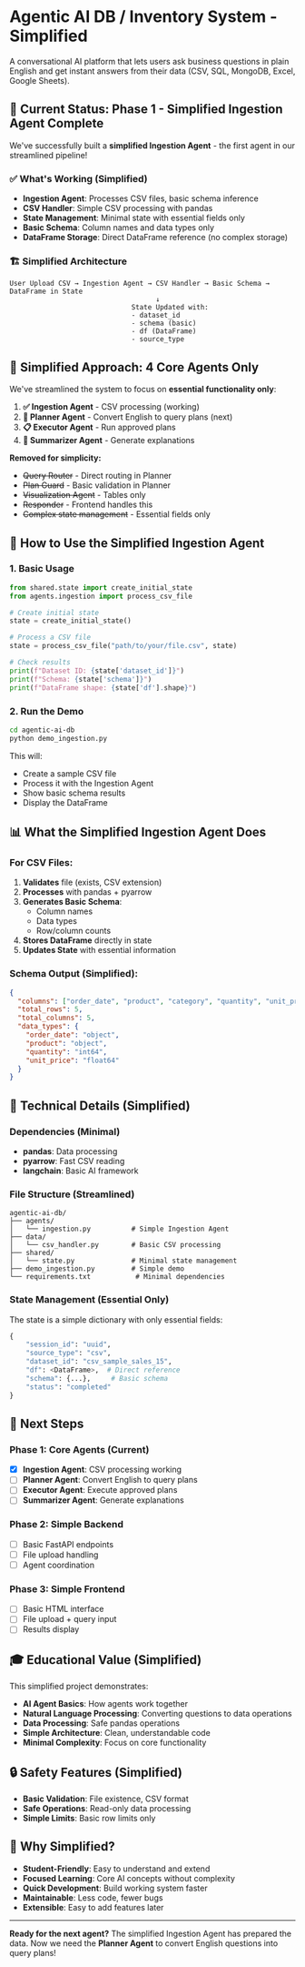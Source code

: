 # Agentic AI DB / Inventory System - Simplified

A conversational AI platform that lets users ask business questions in plain English and get instant answers from their data (CSV, SQL, MongoDB, Excel, Google Sheets).

## 🚀 Current Status: Phase 1 - Simplified Ingestion Agent Complete

We've successfully built a **simplified Ingestion Agent** - the first agent in our streamlined pipeline! 

### ✅ What's Working (Simplified)

- **Ingestion Agent**: Processes CSV files, basic schema inference
- **CSV Handler**: Simple CSV processing with pandas
- **State Management**: Minimal state with essential fields only
- **Basic Schema**: Column names and data types only
- **DataFrame Storage**: Direct DataFrame reference (no complex storage)

### 🏗️ Simplified Architecture

```
User Upload CSV → Ingestion Agent → CSV Handler → Basic Schema → DataFrame in State
                                    ↓
                              State Updated with:
                              - dataset_id
                              - schema (basic)  
                              - df (DataFrame)
                              - source_type
```

## 🎯 Simplified Approach: 4 Core Agents Only

We've streamlined the system to focus on **essential functionality only**:

1. **✅ Ingestion Agent** - CSV processing (working)
2. **🎯 Planner Agent** - Convert English to query plans (next)
3. **📋 Executor Agent** - Run approved plans
4. **📝 Summarizer Agent** - Generate explanations

**Removed for simplicity:**
- ~~Query Router~~ - Direct routing in Planner
- ~~Plan Guard~~ - Basic validation in Planner
- ~~Visualization Agent~~ - Tables only
- ~~Responder~~ - Frontend handles this
- ~~Complex state management~~ - Essential fields only

## 🎯 How to Use the Simplified Ingestion Agent

### 1. Basic Usage

```python
from shared.state import create_initial_state
from agents.ingestion import process_csv_file

# Create initial state
state = create_initial_state()

# Process a CSV file
state = process_csv_file("path/to/your/file.csv", state)

# Check results
print(f"Dataset ID: {state['dataset_id']}")
print(f"Schema: {state['schema']}")
print(f"DataFrame shape: {state['df'].shape}")
```

### 2. Run the Demo

```bash
cd agentic-ai-db
python demo_ingestion.py
```

This will:
- Create a sample CSV file
- Process it with the Ingestion Agent
- Show basic schema results
- Display the DataFrame

## 📊 What the Simplified Ingestion Agent Does

### For CSV Files:
1. **Validates** file (exists, CSV extension)
2. **Processes** with pandas + pyarrow
3. **Generates Basic Schema**:
   - Column names
   - Data types
   - Row/column counts
4. **Stores DataFrame** directly in state
5. **Updates State** with essential information

### Schema Output (Simplified):
```json
{
  "columns": ["order_date", "product", "category", "quantity", "unit_price"],
  "total_rows": 5,
  "total_columns": 5,
  "data_types": {
    "order_date": "object",
    "product": "object",
    "quantity": "int64",
    "unit_price": "float64"
  }
}
```

## 🔧 Technical Details (Simplified)

### Dependencies (Minimal)
- **pandas**: Data processing
- **pyarrow**: Fast CSV reading
- **langchain**: Basic AI framework

### File Structure (Streamlined)
```
agentic-ai-db/
├── agents/
│   └── ingestion.py          # Simple Ingestion Agent
├── data/
│   └── csv_handler.py        # Basic CSV processing
├── shared/
│   └── state.py              # Minimal state management
├── demo_ingestion.py         # Simple demo
└── requirements.txt           # Minimal dependencies
```

### State Management (Essential Only)
The state is a simple dictionary with only essential fields:
```python
{
    "session_id": "uuid",
    "source_type": "csv",
    "dataset_id": "csv_sample_sales_15",
    "df": <DataFrame>,  # Direct reference
    "schema": {...},     # Basic schema
    "status": "completed"
}
```

## 🚀 Next Steps

### Phase 1: Core Agents (Current)
- [x] **Ingestion Agent**: CSV processing working
- [ ] **Planner Agent**: Convert English to query plans
- [ ] **Executor Agent**: Execute approved plans
- [ ] **Summarizer Agent**: Generate explanations

### Phase 2: Simple Backend
- [ ] Basic FastAPI endpoints
- [ ] File upload handling
- [ ] Agent coordination

### Phase 3: Simple Frontend
- [ ] Basic HTML interface
- [ ] File upload + query input
- [ ] Results display

## 🎓 Educational Value (Simplified)

This simplified project demonstrates:
- **AI Agent Basics**: How agents work together
- **Natural Language Processing**: Converting questions to data operations
- **Data Processing**: Safe pandas operations
- **Simple Architecture**: Clean, understandable code
- **Minimal Complexity**: Focus on core functionality

## 🔒 Safety Features (Simplified)

- **Basic Validation**: File existence, CSV format
- **Safe Operations**: Read-only data processing
- **Simple Limits**: Basic row limits only

## 📝 Why Simplified?

- **Student-Friendly**: Easy to understand and extend
- **Focused Learning**: Core AI concepts without complexity
- **Quick Development**: Build working system faster
- **Maintainable**: Less code, fewer bugs
- **Extensible**: Easy to add features later

---

**Ready for the next agent?** The simplified Ingestion Agent has prepared the data. Now we need the **Planner Agent** to convert English questions into query plans!
